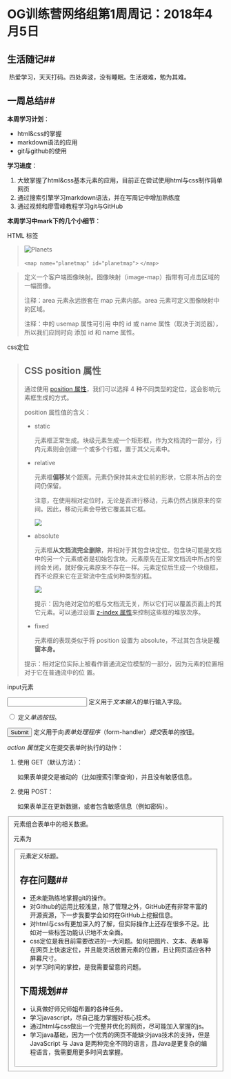 # OG训练营网络组第1周周记：2018年4月5日

## 生活随记##

​     热爱学习，天天打码。四处奔波，没有睡眠。生活艰难，勉为其难。

## 一周总结##

**本周学习计划**：

* html&css的掌握
* markdown语法的应用
* git与github的使用


**学习进度**：

1. 大致掌握了html&css基本元素的应用，目前正在尝试使用html与css制作简单网页
2. 通过搜索引擎学习markdown语法，并在写周记中增加熟练度
3. 通过视频和廖雪峰教程学习git与GitHub

**本周学习中mark下的几个小细节**：

HTML <map> 标签

><img src="planets.jpg" border="0" usemap="#planetmap" alt="Planets" />
>
>`<map name="planetmap" id="planetmap">`
>  <area shape="circle" coords="180,139,14" href ="venus.html" alt="Venus" />
>  <area shape="circle" coords="129,161,10" href ="mercur.html" alt="Mercury" />
>  <area shape="rect" coords="0,0,110,260" href ="sun.html" alt="Sun" />
>`</map>`

> 定义一个客户端图像映射。图像映射（image-map）指带有可点击区域的一幅图像。
>
> 注释：area 元素永远嵌套在 map 元素内部。area 元素可定义图像映射中的区域。
>
> 注释：<img>中的 usemap 属性可引用 <map> 中的 id 或 name 属性（取决于浏览器），所以我们应同时向 <map> 添加 id 和 name 属性。



css定位

> ## CSS position 属性
>
> 通过使用 [position 属性](http://www.w3school.com.cn/cssref/pr_class_position.asp)，我们可以选择 4 种不同类型的定位，这会影响元素框生成的方式。
>
> position 属性值的含义：
>
> - static
>
>   元素框正常生成。块级元素生成一个矩形框，作为文档流的一部分，行内元素则会创建一个或多个行框，置于其父元素中。
>
> - relative
>
>   元素框**偏移**某个距离。元素仍保持其未定位前的形状，它原本所占的空间仍保留。
>
>   注意，在使用相对定位时，无论是否进行移动，元素仍然占据原来的空间。因此，移动元素会导致它覆盖其它框。
>
>   ![](C:\Users\HP\Desktop\信号\ct_css_positioning_relative_example.gif)
>
> - absolute
>
>   元素框**从文档流完全删除**，并相对于其包含块定位。包含块可能是文档中的另一个元素或者是初始包含块。元素原先在正常文档流中所占的空间会关闭，就好像元素原来不存在一样。元素定位后生成一个块级框，而不论原来它在正常流中生成何种类型的框。
>
>   ![](C:\Users\HP\Desktop\信号\ct_css_positioning_absolute_example.gif)
>
>   提示：因为绝对定位的框与文档流无关，所以它们可以覆盖页面上的其它元素。可以通过设置 [z-index 属性](http://www.w3school.com.cn/cssref/pr_pos_z-index.asp)来控制这些框的堆放次序。
>
> - fixed
>
>   元素框的表现类似于将 position 设置为 absolute，不过其包含块是**视窗本身。**
>
> ​       提示：相对定位实际上被看作普通流定位模型的一部分，因为元素的位置相对于它在普通流中的位      置。

input元素

*<input type="text">* 定义用于*文本输入*的单行输入字段。

*<input type="radio">* 定义*单选按钮*。

*<input type="submit">* 定义用于向*表单处理程序*（form-handler）*提交*表单的按钮。

*action 属性*定义在提交表单时执行的动作：

1. 使用 GET（默认方法）：

   如果表单提交是被动的（比如搜索引擎查询），并且没有敏感信息。

2. 使用 POST：

   如果表单正在更新数据，或者包含敏感信息（例如密码）。

*<fieldset>* 元素组合表单中的相关数据。

*<legend>* 元素为 <fieldset> 元素定义标题。



## 存在问题##

* 还未能熟练地掌握git的操作。
* 对Github的运用比较浅显，除了管理之外，GitHub还有非常丰富的开源资源，下一步我要学会如何在GitHub上挖掘信息。
* 对html与css有更加深入的了解，但实际操作上还存在很多不足。比如对一些标签功能认识地不太全面。
* css定位是我目前需要改进的一大问题。如何把图片、文本、表单等在网页上快速定位，并且能灵活放置元素的位置，且让网页适应各种屏幕尺寸。
* 对学习时间的掌控，是我需要留意的问题。



## 下周规划##

* 认真做好师兄师姐布置的各种任务。
* 学习javascript，尽自己能力掌握好核心技术。
* 通过html与css做出一个完整并优化的网页，尽可能加入掌握的js。
* 学习java基础，因为一个优秀的网页不能缺少java技术的支持，但是JavaScript 与 Java 是两种完全不同的语言，且Java是更复杂的编程语言，我需要用更多时间去掌握。